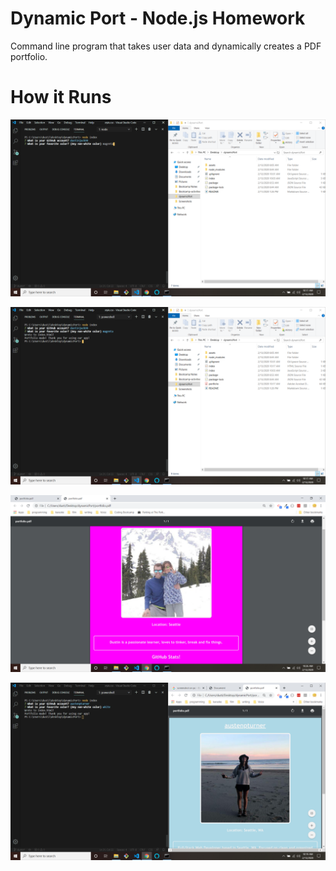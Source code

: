 # Dynamic Port - Node.js Homework

Command line program that takes user data and dynamically creates a PDF portfolio.

# How it Runs
![Image 1](/assets/scrn1.png)

![Image 2](/assets/scrn2.png)

![Image 3](/assets/scrn3.png)

![Image 3](/assets/scrn4.png)
